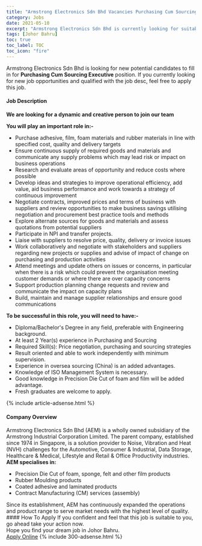 ```yaml
---
title: "Armstrong Electronics Sdn Bhd Vacancies Purchasing Cum Sourcing Executive" 
category: Jobs 
date: 2021-05-10 
excerpt: "Armstrong Electronics Sdn Bhd is currently looking for suitable person to fill in the Purchasing Cum Sourcing Executive which based in Johor Bahru" 
tags: [Johor Bahru] 
toc: true 
toc_label: TOC 
toc_icon: "fire" 
--- 
```


<p>Armstrong Electronics Sdn Bhd is looking for new potential candidates to fill in for <b>Purchasing Cum Sourcing Executive</b> position. If you currently looking for new job opportunities and qualified with the job desc, feel free to apply this job.
</p><div><div><h4>Job Description</h4></div><div><div><span><div><p><strong>We are looking for a dynamic and creative person to join our team</strong></p><p><strong>You will play an important role in:-</strong></p><ul><li>Purchase adhesive, film, foam materials and rubber materials in line with specified cost, quality and delivery targets</li><li>Ensure continuous supply of required goods and materials and communicate any supply problems which may lead risk or impact on business operations</li><li>Research and evaluate areas of opportunity and reduce costs where possible</li><li>Develop ideas and strategies to improve operational efficiency, add value, aid business performance and work towards a strategy of continuous improvement</li><li>Negotiate contracts, improved prices and terms of business with suppliers and review opportunities to make business savings utilising negotiation and procurement best practice tools and methods</li><li>Explore alternate sources for goods and materials and assess quotations from potential suppliers</li><li>Participate in NPI and transfer projects.</li><li>Liaise with suppliers to resolve price, quality, delivery or invoice issues</li><li>Work collaboratively and negotiate with stakeholders and suppliers regarding new projects or supplies and advise of impact of change on purchasing and production activities</li><li>Attend meetings and update others on issues or concerns, in particular when there is a risk which could prevent the organisation meeting customer demands or where there are over capacity concerns</li><li>Support production planning change requests and review and communicate the impact on capacity plans</li><li>Build, maintain and manage supplier relationships and ensure good communications</li></ul><p><strong>To be successful in this role, you will need to have:-</strong></p><ul><li>Diploma/Bachelor's Degree in any field, preferable with Engineering background.</li><li>At least 2 Year(s) experience in Purchasing and Sourcing</li><li>Required Skill(s): Price negotiation, purchasing and sourcing strategies</li><li>Result oriented and able to work independently with minimum supervision.</li><li>Experience in oversea sourcing (China)&#160;is an added advantages.</li><li>Knowledge of ISO Management System is necessary.</li><li>Good knowledge in Precision Die Cut of foam and film will be added advantage.</li><li>Fresh graduates are welcome to apply.</li></ul></div></span></div></div></div> 
{% include article-adsense.html %} 
<div><div><h4>Company Overview</h4></div><div><div><span><div><div>Armstrong Electronics Sdn Bhd (AEM) is a wholly owned subsidiary of the Armstrong Industrial Corporation Limited. The parent company, established since 1974 in Singapore, is a solution provider to Noise, Vibration and Heat (NVH) challenges for the Automotive, Consumer &amp; Industrial, Data Storage, Healthcare &amp; Medical, Lifestyle and Retail &amp; Office Productivity industries.</div>
<div><strong>AEM specialises in:</strong></div>
<ul>
<li>Precision Die Cut of foam, sponge, felt and other film products</li>
<li>Rubber Moulding products</li>
<li>Coated adhesive and laminated products</li>
<li>Contract Manufacturing (CM) services (assembly)</li>
</ul>
<div>Since its establishment, AEM has continuously expanded the operations and product range to serve market needs with the highest level of quality.</div></div></span></div></div></div> 
#### How To Apply 
If you confident and feel that this job is suitable to you, go ahead take your action now. <br/> 
Hope you find your dream job in Johor Bahru. <br/> 
<a href="https://www.jobstreet.com.my/en/job/purchasing-cum-sourcing-executive-4561290?jobId=jobstreet-my-job-4561290&" class="btn btn--info" target="_blank" rel="nofollow noopenner">Apply Online</a> 
{% include 300-adsense.html %} 